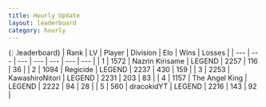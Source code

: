 ```yaml
---
title: Hourly Update
layout: leaderboard
category: hourly
---
```


{: .leaderboard}
| Rank | LV | Player | Division | Elo | Wins | Losses |
| --- | --- | --- | --- | --- | --- | --- |
| <span data-change="0">1</span> | 1572 | <span title="ID: 315148">Nazrin Kirisame</span> | LEGEND | <span data-change="15">2257</span> | <span data-change="4">116</span> | <span data-change="0">36</span> |
| <span data-change="0">2</span> | 1094 | <span title="ID: 353063">Regicide</span> | LEGEND | <span data-change="0">2237</span> | <span data-change="0">430</span> | <span data-change="0">159</span> |
| <span data-change="0">3</span> | 2253 | <span title="ID: 164871">KawashiroNitori</span> | LEGEND | <span data-change="0">2231</span> | <span data-change="0">203</span> | <span data-change="0">83</span> |
| <span data-change="0">4</span> | 1157 | <span title="ID: 547162">The Angel King</span> | LEGEND | <span data-change="0">2222</span> | <span data-change="0">94</span> | <span data-change="0">28</span> |
| <span data-change="0">5</span> | 560 | <span title="ID: 4106">dracokidYT</span> | LEGEND | <span data-change="0">2216</span> | <span data-change="0">143</span> | <span data-change="0">92</span> |